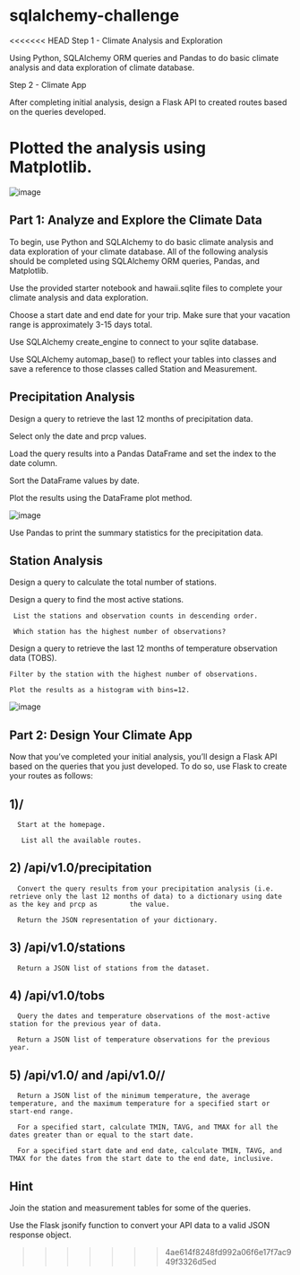 # sqlalchemy-challenge
<<<<<<< HEAD
Step 1 - Climate Analysis and Exploration

Using Python, SQLAlchemy ORM queries and Pandas to do basic climate analysis and data exploration of climate database.

Step 2 - Climate App

After completing initial analysis, design a Flask API to created routes based on the queries developed.

Plotted the analysis using Matplotlib.
=======

![image](https://github.com/mcaro01/sqlalchemy-challenge/assets/125619215/19820297-b03b-4bb0-b31e-af8c35afe881)

  ## Part 1: Analyze and Explore the Climate Data

To begin, use Python and SQLAlchemy to do basic climate analysis and data exploration of your climate database. All of the following analysis should be completed using SQLAlchemy ORM queries, Pandas, and Matplotlib.

Use the provided starter notebook and hawaii.sqlite files to complete your climate analysis and data exploration.

Choose a start date and end date for your trip. Make sure that your vacation range is approximately 3-15 days total.

Use SQLAlchemy create_engine to connect to your sqlite database.

Use SQLAlchemy automap_base() to reflect your tables into classes and save a reference to those classes called Station and Measurement.

## Precipitation Analysis

Design a query to retrieve the last 12 months of precipitation data.

Select only the date and prcp values.

Load the query results into a Pandas DataFrame and set the index to the date column.

Sort the DataFrame values by date.

Plot the results using the DataFrame plot method.

![image](https://github.com/mcaro01/sqlalchemy-challenge/assets/125619215/5ecd3ca4-aca2-4eef-a281-3c0e03d3c43c)


Use Pandas to print the summary statistics for the precipitation data.



## Station Analysis

Design a query to calculate the total number of stations.

Design a query to find the most active stations.

     List the stations and observation counts in descending order.

     Which station has the highest number of observations?

Design a query to retrieve the last 12 months of temperature observation data (TOBS).

    Filter by the station with the highest number of observations.

    Plot the results as a histogram with bins=12.
    
 ![image](https://github.com/mcaro01/sqlalchemy-challenge/assets/125619215/24c22daf-6cc5-4e71-97e9-713700131e73)

    
    
    
## Part 2: Design Your Climate App

Now that you’ve completed your initial analysis, you’ll design a Flask API based on the queries that you just developed. 
To do so, use Flask to create your routes as follows:

  ## 1)/

      Start at the homepage.

       List all the available routes.

## 2) /api/v1.0/precipitation

      Convert the query results from your precipitation analysis (i.e. retrieve only the last 12 months of data) to a dictionary using date as the key and prcp as        the value.

      Return the JSON representation of your dictionary.

## 3) /api/v1.0/stations

      Return a JSON list of stations from the dataset.
     
## 4) /api/v1.0/tobs

      Query the dates and temperature observations of the most-active station for the previous year of data.

      Return a JSON list of temperature observations for the previous year.

## 5) /api/v1.0/<start> and /api/v1.0/<start>/<end>

      Return a JSON list of the minimum temperature, the average temperature, and the maximum temperature for a specified start or start-end range.

      For a specified start, calculate TMIN, TAVG, and TMAX for all the dates greater than or equal to the start date.

      For a specified start date and end date, calculate TMIN, TAVG, and TMAX for the dates from the start date to the end date, inclusive.
  
 ## Hint
  
Join the station and measurement tables for some of the queries.

Use the Flask jsonify function to convert your API data to a valid JSON response object.


>>>>>>> 4ae614f8248fd992a06f6e17f7ac949f3326d5ed
